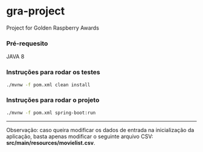 # gra-project
Project for Golden Raspberry Awards

### Pré-requesito

JAVA 8

### Instruções para rodar os testes

``` bash
./mvnw -f pom.xml clean install
```

### Instruções para rodar o projeto

``` bash
./mvnw -f pom.xml spring-boot:run

```
___

Observação: caso queira modificar os dados de entrada na inicialização da aplicação, basta apenas modificar o seguinte arquivo CSV: **src/main/resources/movielist.csv**.
